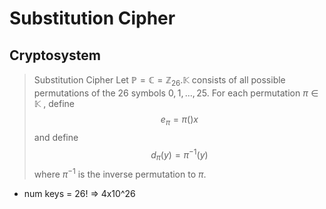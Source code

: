 # Substitution Cipher

## Cryptosystem
> Substitution Cipher
> 	Let $\mathbb{P}=\mathbb{C}=\mathbb{Z}_{26}$.$\mathbb{K}$ consists of all possible permutations of the 26 symbols $0,1,...,25$. For each permutation $\pi\in\mathbb{K}$ , define
> 	$$e_{\pi}=\pi()x$$
> 	and	define$$d_{\pi}(y)=\pi^{-1}(y)$$
where $\pi^{-1}$ is the inverse permutation to $\pi$.
- num keys = 26! => 4x10^26